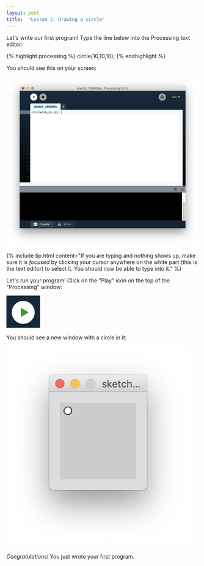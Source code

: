 ```yaml
---
layout: post
title:  "Lesson 2: Drawing a circle"
---
```


Let's write our first program! Type the line below into the Processing text editor:

{% highlight processing %}
circle(10,10,10);
{% endhighlight %}

You should see this on your screen:

![Processing Content](/assets/images/lesson2-1.png)

{% include tip.html content="If you are typing and nothing shows up, make sure it is <em>focused</em> by clicking your cursor anywhere on the white part (this is the text editor) to select it. You should now be able to type into it." %}

Let's run your program! Click on the "Play" icon on the top of the "Processing" window:

![Processing Content](/assets/images/lesson2-2.png)

You should see a new window with a circle in it:

![Processing Content](/assets/images/lesson2-3.png)

<i class="fas fa-graduation-cap"></i> *Congratulations!* You just wrote your first program.

